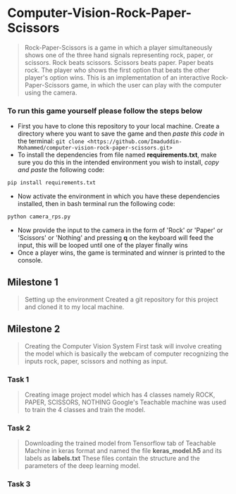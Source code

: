 # Computer-Vision-Rock-Paper-Scissors
  > Rock-Paper-Scissors is a game in which a player simultaneously shows one of the three hand signals representing rock, paper, or scissors. Rock beats scissors. Scissors beats paper. Paper beats rock. The player who shows the first option that beats the other player's option wins. This is an implementation of an interactive Rock-Paper-Scissors game, in which the user can play with the computer using the camera.


### To run this game yourself please follow the steps below
- First you have to clone this repository to your local machine. Create a directory where you want to save the game and then *paste this code* in the terminal:
``` git clone <https://github.com/Imaduddin-Mohammed/computer-vision-rock-paper-scissors.git> ```
- To install the dependencies from file named **requirements.txt**, make sure you do this in the intended environment you wish to install, *copy and paste* the following code:
```python
pip install requirements.txt
```
- Now activate the environment in which you have these dependencies installed, then in bash terminal run the following code:
```python
python camera_rps.py
```
- Now provide the input to the camera in the form of 'Rock' or 'Paper' or 'Scissors' or 'Nothing' and pressing **q** on the keyboard will feed the input, this will be looped until one of the player finally wins
- Once a player wins, the game is terminated and winner is printed to the console.

## Milestone 1 
> Setting up the environment
  > Created a git repository for this project and cloned it to my local machine.

## Milestone 2
> Creating the Computer Vision System
  > First task will involve creating the model which is basically the webcam of computer recognizing the inputs rock, paper, scissors and nothing as input.

### Task 1
> Creating image project model which has 4 classes namely ROCK, PAPER, SCISSORS, NOTHING
> Google's Teachable machine was used to train the 4 classes and train the model.
### Task 2 
> Downloading the trained model from Tensorflow tab of Teachable Machine in keras format and named the file **keras_model.h5** and its labels as **labels.txt**
> These files contain the structure and the parameters of the deep learning model.
### Task 3
>



